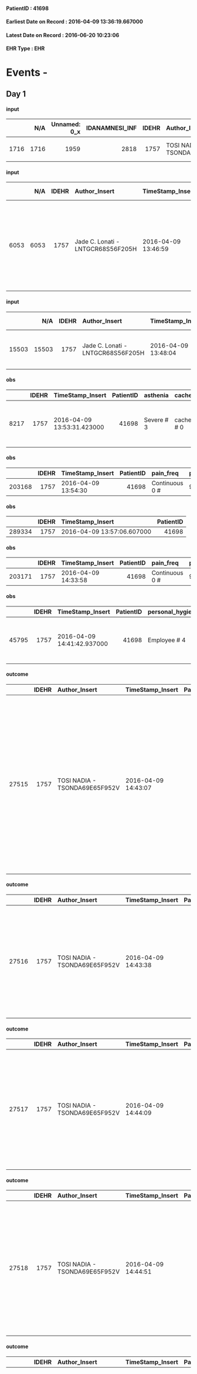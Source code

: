 
#### PatientID : 41698
#### Earliest Date on Record : 2016-04-09 13:36:19.667000
#### Latest Date on Record : 2016-06-20 10:23:06
#### EHR Type : EHR

# Events - 

## Day 1

#### input
|      |    N/A |   Unnamed: 0_x |   IDANAMNESI_INF |   IDEHR | Author_Insert                 | TimeStamp_Insert           | EHRType   |   PatientID |   IDDigitalSignDocument |   Non_Rilevabile_x | Note_Non_Rilevabile_x                                         | nutritional   | cognitivo_percettivo   | sonno_riposo   | perc_salute   | elimination   | Perception   | rapporti_fam   | persone_vicine   | Caregiver   | Religion   | Note_Elim_urinaria   |
|-----:|-------:|---------------:|-----------------:|--------:|:------------------------------|:---------------------------|:----------|------------:|------------------------:|-------------------:|:--------------------------------------------------------------|:--------------|:-----------------------|:---------------|:--------------|:--------------|:-------------|:---------------|:-----------------|:------------|:-----------|:---------------------|
| 1716 |   1716 |           1959 |             2818 |    1757 | TOSI NADIA - TSONDA69E65F952V | 2016-04-09 13:36:19.667000 | EHR       |       41698 |                  330273 |                  1 | Patient asthenic and closing which √® not detect information. | NR            | NR                     | NR             | NR            | NR            | NR           | NR             | NR               | NR          | NR         | NR                   |

#### input
|      |    N/A |   IDEHR | Author_Insert                     | TimeStamp_Insert    |   IDAccess | EHRType   |   PatientID |   IDDigitalSignDocument | persone_vicine   |   Unnamed: 0_y |   IDANAMNESI_MED |   Non_Rilevabile_y | Note_Non_Rilevabile_y   | diagnosis                                                                                                                                                                            |
|-----:|-------:|--------:|:----------------------------------|:--------------------|-----------:|:----------|------------:|------------------------:|:-----------------|---------------:|-----------------:|-------------------:|:------------------------|:-------------------------------------------------------------------------------------------------------------------------------------------------------------------------------------|
| 6053 |   6053 |    1757 | Jade C. Lonati - LNTGCR68S56F205H | 2016-04-09 13:46:59 |      30947 | EHR       |       41698 |                  330291 | N/A              |           4980 |             4035 |                  0 | NR                      | paziente affetto da secondarismi addominali, pancreatici, linfonodali e polmonari da adenocarcinoma dello stomaco operato un anno fa(gastrectomia totale, effettuata a gennaio 2015) |

#### input
|       |    N/A |   IDEHR | Author_Insert                     | TimeStamp_Insert    |   IDAccess | EHRType   |   PatientID |   IDDigitalSignDocument | persone_vicine   |   Unnamed: 0_y.1 |   IDDIAGNOSI_ICD |   Non_Rilevabile_y.1 | Note_Non_Rilevabile_y.1   | I_ICD                                                      | II_ICD                                                                               | III_ICD                                          | IV_ICD                                                             | I_Anno   | II_Anno   | III_Anno   | IV_Anno   | I_Mese   |
|------:|-------:|--------:|:----------------------------------|:--------------------|-----------:|:----------|------------:|------------------------:|:-----------------|-----------------:|-----------------:|---------------------:|:--------------------------|:-----------------------------------------------------------|:-------------------------------------------------------------------------------------|:-------------------------------------------------|:-------------------------------------------------------------------|:---------|:----------|:-----------|:----------|:---------|
| 15503 |  15503 |    1757 | Jade C. Lonati - LNTGCR68S56F205H | 2016-04-09 13:48:04 |      29679 | EHR       |       41698 |                  330297 | N/A              |             1064 |             1064 |                    0 | NR                        | 1519 - Tumori maligni dello stomaco - non specificato#2032 | 1962 - Tumori maligni secondari e non specificati dei linfonodi intraaddominali#2142 | 1970 - Tumori maligni secondari del polmone#2148 | 1976 - Tumori maligni secondari di retroperitoneo e peritoneo#2154 | 2015#55  | 2016#56   | 2016#56    | 2016#56   | 02#02    |

#### obs
|      |   IDEHR | TimeStamp_Insert           |   PatientID | asthenia   | cachexia     | agitation_behavior_freq   | mood                                | cognitive_state   |
|-----:|--------:|:---------------------------|------------:|:-----------|:-------------|:--------------------------|:------------------------------------|:------------------|
| 8217 |    1757 | 2016-04-09 13:53:31.423000 |       41698 | Severe # 3 | cachexia # 0 | continuously agitated # 1 | Apathy # 00; closed in himself # 01 | Polished # 2      |

#### obs
|        |   IDEHR | TimeStamp_Insert    |   PatientID | pain_freq      | pain_relief   |
|-------:|--------:|:--------------------|------------:|:---------------|:--------------|
| 203168 |    1757 | 2016-04-09 13:54:30 |       41698 | Continuous 0 # | 90% # 9       |

#### obs
|        |   IDEHR | TimeStamp_Insert           |   PatientID |
|-------:|--------:|:---------------------------|------------:|
| 289334 |    1757 | 2016-04-09 13:57:06.607000 |       41698 |

#### obs
|        |   IDEHR | TimeStamp_Insert    |   PatientID | pain_freq      | pain_relief   |
|-------:|--------:|:--------------------|------------:|:---------------|:--------------|
| 203171 |    1757 | 2016-04-09 14:33:58 |       41698 | Continuous 0 # | 90% # 9       |

#### obs
|       |   IDEHR | TimeStamp_Insert           |   PatientID | personal_hygiene   | urine_elimination   | mobility     | asthenia   | cachexia     | motor_performance                                                                                  | mood                | diet     | cognitive_state   | consumption_help   |
|------:|--------:|:---------------------------|------------:|:-------------------|:--------------------|:-------------|:-----------|:-------------|:---------------------------------------------------------------------------------------------------|:--------------------|:---------|:------------------|:-------------------|
| 45795 |    1757 | 2016-04-09 14:41:42.937000 |       41698 | Employee # 4       | Employee # 4        | Employee # 4 | Severe # 2 | cachexia # 0 | 30% - Patient with directions to the hospital or home hospitalization, intensive home support # 03 | Closing itself # 01 | Soft # 1 | Polished # 2      | # 4 employees      |

#### outcome
|       |   IDEHR | Author_Insert                 | TimeStamp_Insert    |   PatientID |   IDDigitalSignDocument |   IDPAI_VIDAS | opt_problem                                                            |   opt_problem_num | opt_obiettivo                                               |   opt_obiettivo_num | ds_note                      | opt_stato_problema   |   opt_stato_problema_num | opt_interventi                                                                                                                                                                                                                                                                         |   opt_interventi_num |
|------:|--------:|:------------------------------|:--------------------|------------:|------------------------:|--------------:|:-----------------------------------------------------------------------|------------------:|:------------------------------------------------------------|--------------------:|:-----------------------------|:---------------------|-------------------------:|:---------------------------------------------------------------------------------------------------------------------------------------------------------------------------------------------------------------------------------------------------------------------------------------|---------------------:|
| 27515 |    1757 | TOSI NADIA - TSONDA69E65F952V | 2016-04-09 14:43:07 |       41698 |                  330329 |         29572 | Alteration of comfort associated with chronic pain and / or acute # 29 |                 2 | The patient riferir√ † ¬ † a satisfactory pain control # 56 |                   1 | Patient admitted to hospice. | closed Problem # 2   |                        2 | Implementation PAI - Administer drugs correctly according to prescription # 442; Implementation of PAI - Evaluate the effectiveness of drug administration # 443; Implementation of PAI - Therapeutic adjustment # 441; Counseling - Share with the patient the therapeutic path # 444 |                    2 |

#### outcome
|       |   IDEHR | Author_Insert                 | TimeStamp_Insert    |   PatientID |   IDDigitalSignDocument |   IDPAI_VIDAS | opt_problem               |   opt_problem_num | opt_obiettivo                                                                                         |   opt_obiettivo_num | ds_note                      | opt_stato_problema   |   opt_stato_problema_num | opt_interventi                                                                                                                                                      |   opt_interventi_num |
|------:|--------:|:------------------------------|:--------------------|------------:|------------------------:|--------------:|:--------------------------|------------------:|:------------------------------------------------------------------------------------------------------|--------------------:|:-----------------------------|:---------------------|-------------------------:|:--------------------------------------------------------------------------------------------------------------------------------------------------------------------|---------------------:|
| 27516 |    1757 | TOSI NADIA - TSONDA69E65F952V | 2016-04-09 14:43:38 |       41698 |                  330330 |         29573 | Altered sleep / wake # 31 |                 4 | The patient report † † he slept satisfactorily in terms of quality ¬ † both in terms of quantity # 62 |                   4 | Patient admitted to hospice. | closed Problem # 2   |                        2 | Educational - Educating the patient / caregiver to the recognition / treatment of symptom # 524; Counseling - Sharing with the caregiver the therapeutic path # 523 |                    4 |

#### outcome
|       |   IDEHR | Author_Insert                 | TimeStamp_Insert    |   PatientID |   IDDigitalSignDocument |   IDPAI_VIDAS | opt_problem                                                |   opt_problem_num | opt_obiettivo                                                |   opt_obiettivo_num | ds_note                      | opt_stato_problema   |   opt_stato_problema_num | opt_interventi                                                                                                                                                                                 |   opt_interventi_num |
|------:|--------:|:------------------------------|:--------------------|------------:|------------------------:|--------------:|:-----------------------------------------------------------|------------------:|:-------------------------------------------------------------|--------------------:|:-----------------------------|:---------------------|-------------------------:|:-----------------------------------------------------------------------------------------------------------------------------------------------------------------------------------------------|---------------------:|
| 27517 |    1757 | TOSI NADIA - TSONDA69E65F952V | 2016-04-09 14:44:09 |       41698 |                  330331 |         29574 | Impaired mobility † / limitation of physical movement # 27 |                 1 | The patient manterr√ † ¬ † ¬ † † mobilit√ the remaining # 49 |                   2 | Patient admitted to hospice. | closed Problem # 2   |                        2 | Educational - Teach the patient alternative movements # 370; PAI Implementation - Evaluate given mobility † # 368; PAI Implementation - Help the patient favoring its remaining capacity # 369 |                    1 |

#### outcome
|       |   IDEHR | Author_Insert                 | TimeStamp_Insert    |   PatientID |   IDDigitalSignDocument |   IDPAI_VIDAS | opt_problem                         |   opt_problem_num | opt_obiettivo                                                                                                                                                                              |   opt_obiettivo_num | opt_stato_problema   |   opt_stato_problema_num | opt_interventi                                                                                                                                                                                                      |   opt_interventi_num |
|------:|--------:|:------------------------------|:--------------------|------------:|------------------------:|--------------:|:------------------------------------|------------------:|:-------------------------------------------------------------------------------------------------------------------------------------------------------------------------------------------|--------------------:|:---------------------|-------------------------:|:--------------------------------------------------------------------------------------------------------------------------------------------------------------------------------------------------------------------|---------------------:|
| 27518 |    1757 | TOSI NADIA - TSONDA69E65F952V | 2016-04-09 14:44:51 |       41698 |                  330332 |         29575 | Deficit in the care of s√® # 25 = 0 |                 4 | Maintain dignity ¬ † of the patient, where possible, helping him to accept their own limitations, considering himself realistic and objective (eating, bathing, dressing, delete) # 42 = 0 |                   4 | Open Problem # 1     |                        1 | PAI Implementation - Ensuring the right privacy # 182 = 0; Counseling - Encourage to express feelings about the care deficit s # 184 = 0; PAI Implementation - completely replace the activity † everyday # 183 = 0 |                    4 |

#### outcome
|       |   IDEHR | Author_Insert                 | TimeStamp_Insert    |   PatientID |   IDDigitalSignDocument |   IDPAI_VIDAS | opt_problem                                                      |   opt_problem_num | opt_obiettivo                                                           |   opt_obiettivo_num | opt_stato_problema   |   opt_stato_problema_num | opt_interventi                                                                                                                                                                                                                                                                                                                                                                                                                                                                                                                                                                                                                                                                                                            |   opt_interventi_num |
|------:|--------:|:------------------------------|:--------------------|------------:|------------------------:|--------------:|:-----------------------------------------------------------------|------------------:|:------------------------------------------------------------------------|--------------------:|:---------------------|-------------------------:|:--------------------------------------------------------------------------------------------------------------------------------------------------------------------------------------------------------------------------------------------------------------------------------------------------------------------------------------------------------------------------------------------------------------------------------------------------------------------------------------------------------------------------------------------------------------------------------------------------------------------------------------------------------------------------------------------------------------------------|---------------------:|
| 27519 |    1757 | TOSI NADIA - TSONDA69E65F952V | 2016-04-09 14:46:07 |       41698 |                  330333 |         29576 | Impaired mobility † ¬ / limitation of physical movement # 27 = 0 |                 1 | Minimize possibilities ¬ † injury. If present, maintaining QoL # 47 = 0 |                   4 | Open Problem # 1     |                        1 | Implementation PAI - Avoid flawed positions # 294 = 0; Implementation of PAI - Program the change of position that reduces the pressure in vulnerable areas # 292 = 0; Implementation of the PAI - Maintain a correct position in the bed # 293 = 0; Implementation of the PAI - Maintain the well hydrated and elastic skin # 295 = 0; Implementation of the PAI - Adaptation of the environment # 296 = 0; Implementation of the PAI - Medication of the lesion (s) of the skin as per internal protocol # 298 = 0; Implementation of the PAI - Record any eventual presence of caves and / or hemorrhagic lesions # 299 = 0; Implementation of PAI - At each change of position assess the state of the skin # 297 = 0 |                    4 |

#### obs
|        |   IDEHR | TimeStamp_Insert           |   PatientID |
|-------:|--------:|:---------------------------|------------:|
| 289336 |    1757 | 2016-04-09 15:09:14.097000 |       41698 |

#### obs
|        |   IDEHR | TimeStamp_Insert    |   PatientID | pain_freq      | pain_relief   |
|-------:|--------:|:--------------------|------------:|:---------------|:--------------|
| 203175 |    1757 | 2016-04-09 16:55:02 |       41698 | Continuous 0 # | 90% # 9       |

#### obs
|       |   IDEHR | TimeStamp_Insert           |   PatientID | opt_cooperation   | chk_ausili_presidi   | opt_care_giver   | asthenia   | cachexia     | motor_performance              | body_temp    |
|------:|--------:|:---------------------------|------------:|:------------------|:---------------------|:-----------------|:-----------|:-------------|:-------------------------------|:-------------|
| 92001 |    1757 | 2016-04-09 17:11:53.420000 |       41698 | uncooperative # 1 | absorbency # 0       | This # 0         | Severe # 2 | cachexia # 0 | bedridden, nontransferable # 5 | Apyrexia # 1 |

#### obs
|        |   IDEHR | TimeStamp_Insert    |   PatientID | breath     | consolability           | body_language   | facial_expression           |
|-------:|--------:|:--------------------|------------:|:-----------|:------------------------|:----------------|:----------------------------|
| 272738 |    1757 | 2016-04-09 17:13:20 |       41698 | Normal 0 # | Not for consolation # 0 | Relaxed # 0     | Smiling or inexpressive # 0 |

#### obs
|       |   IDEHR | TimeStamp_Insert           |   PatientID | motor_performance                                                                                  |
|------:|--------:|:---------------------------|------------:|:---------------------------------------------------------------------------------------------------|
| 45800 |    1757 | 2016-04-10 06:37:15.520000 |       41698 | 30% - Patient with directions to the hospital or home hospitalization, intensive home support # 03 |

#### obs
|        |   IDEHR | TimeStamp_Insert    |   PatientID | pain_relief              |
|-------:|--------:|:--------------------|------------:|:-------------------------|
| 203188 |    1757 | 2016-04-10 06:37:43 |       41698 | 100% - Total Relief # 10 |

#### obs
|        |   IDEHR | TimeStamp_Insert    |   PatientID |
|-------:|--------:|:--------------------|------------:|
| 142442 |    1757 | 2016-04-10 06:52:46 |       41698 |

#### obs
|      |   IDEHR | TimeStamp_Insert           |   PatientID | asthenia   | cachexia     |
|-----:|--------:|:---------------------------|------------:|:-----------|:-------------|
| 8230 |    1757 | 2016-04-10 11:16:08.040000 |       41698 | Severe # 3 | cachexia # 0 |

#### obs
|        |   IDEHR | TimeStamp_Insert    |   PatientID | breath     | consolability           | body_language   | facial_expression           |
|-------:|--------:|:--------------------|------------:|:-----------|:------------------------|:----------------|:----------------------------|
| 272743 |    1757 | 2016-04-10 11:17:03 |       41698 | Normal 0 # | Not for consolation # 0 | Relaxed # 0     | Smiling or inexpressive # 0 |

#### obs
|       |   IDEHR | TimeStamp_Insert           |   PatientID | active_diuresis     | cachexia     | motor_performance                                                                                  |
|------:|--------:|:---------------------------|------------:|:--------------------|:-------------|:---------------------------------------------------------------------------------------------------|
| 45817 |    1757 | 2016-04-10 11:27:31.757000 |       41698 | active diuresis # 0 | cachexia # 0 | 30% - Patient with directions to the hospital or home hospitalization, intensive home support # 03 |

#### obs
|        |   IDEHR | TimeStamp_Insert    |   PatientID | breath     | consolability           | body_language   | facial_expression           |
|-------:|--------:|:--------------------|------------:|:-----------|:------------------------|:----------------|:----------------------------|
| 272744 |    1757 | 2016-04-10 11:28:48 |       41698 | Normal 0 # | Not for consolation # 0 | Relaxed # 0     | Smiling or inexpressive # 0 |

#### obs
|       |   IDEHR | TimeStamp_Insert           |   PatientID | opt_cooperation   | opt_care_giver   | asthenia   | cachexia     | motor_performance              | mood                | diet       |
|------:|--------:|:---------------------------|------------:|:------------------|:-----------------|:-----------|:-------------|:-------------------------------|:--------------------|:-----------|
| 92029 |    1757 | 2016-04-10 11:37:47.270000 |       41698 | Collaborating # 0 | This # 0         | Severe # 2 | cachexia # 0 | bedridden, nontransferable # 5 | Closing itself # 01 | absent # 4 |

#### obs
|        |   IDEHR | TimeStamp_Insert    |   PatientID |
|-------:|--------:|:--------------------|------------:|
| 142450 |    1757 | 2016-04-10 11:38:28 |       41698 |


## Day 2

#### obs
|       |   IDEHR | TimeStamp_Insert           |   PatientID | opt_cooperation   | chk_ausili_presidi   | opt_care_giver   | asthenia   | cachexia     | motor_performance              | body_temp    | mood                | diet       |
|------:|--------:|:---------------------------|------------:|:------------------|:---------------------|:-----------------|:-----------|:-------------|:-------------------------------|:-------------|:--------------------|:-----------|
| 92053 |    1757 | 2016-04-10 16:44:30.230000 |       41698 | Collaborating # 0 | absorbency # 0       | This # 0         | Severe # 2 | cachexia # 0 | bedridden, nontransferable # 5 | Apyrexia # 1 | Closing itself # 01 | absent # 4 |

#### obs
|        |   IDEHR | TimeStamp_Insert    |   PatientID | breath     | consolability           | body_language   | facial_expression           |
|-------:|--------:|:--------------------|------------:|:-----------|:------------------------|:----------------|:----------------------------|
| 272747 |    1757 | 2016-04-10 16:44:56 |       41698 | Normal 0 # | Not for consolation # 0 | Relaxed # 0     | Smiling or inexpressive # 0 |

#### obs
|       |   IDEHR | TimeStamp_Insert           |   PatientID | active_diuresis     | cachexia     | motor_performance                                                                                  |
|------:|--------:|:---------------------------|------------:|:--------------------|:-------------|:---------------------------------------------------------------------------------------------------|
| 45826 |    1757 | 2016-04-10 18:19:51.560000 |       41698 | active diuresis # 0 | cachexia # 0 | 30% - Patient with directions to the hospital or home hospitalization, intensive home support # 03 |

#### obs
|        |   IDEHR | TimeStamp_Insert    |   PatientID | pain_relief              |
|-------:|--------:|:--------------------|------------:|:-------------------------|
| 203233 |    1757 | 2016-04-10 18:20:15 |       41698 | 100% - Total Relief # 10 |

#### obs
|       |   IDEHR | TimeStamp_Insert           |   PatientID | asthenia   | cachexia     | motor_performance                                                                                  |
|------:|--------:|:---------------------------|------------:|:-----------|:-------------|:---------------------------------------------------------------------------------------------------|
| 45829 |    1757 | 2016-04-11 00:05:06.947000 |       41698 | Severe # 2 | cachexia # 0 | 30% - Patient with directions to the hospital or home hospitalization, intensive home support # 03 |

#### obs
|        |   IDEHR | TimeStamp_Insert    |   PatientID | breath     | consolability           | body_language   | facial_expression           |
|-------:|--------:|:--------------------|------------:|:-----------|:------------------------|:----------------|:----------------------------|
| 272750 |    1757 | 2016-04-11 00:06:11 |       41698 | Normal 0 # | Not for consolation # 0 | Relaxed # 0     | Smiling or inexpressive # 0 |

#### obs
|       |   IDEHR | TimeStamp_Insert           |   PatientID | opt_cooperation   | chk_ausili_presidi   | cachexia     | motor_performance              | body_temp    |
|------:|--------:|:---------------------------|------------:|:------------------|:---------------------|:-------------|:-------------------------------|:-------------|
| 92059 |    1757 | 2016-04-11 06:48:38.853000 |       41698 | uncooperative # 1 | absorbency # 0       | cachexia # 0 | bedridden, nontransferable # 5 | Apyrexia # 1 |

#### obs
|        |   IDEHR | TimeStamp_Insert    |   PatientID | breath     | consolability           | body_language   | facial_expression           |
|-------:|--------:|:--------------------|------------:|:-----------|:------------------------|:----------------|:----------------------------|
| 272752 |    1757 | 2016-04-11 06:50:45 |       41698 | Normal 0 # | Not for consolation # 0 | Relaxed # 0     | Smiling or inexpressive # 0 |

#### death
|     |   IDDecesso |   IDEHR | Author_Insert                    | TimeStamp_Insert    |   PatientID |   IDDigitalSignDocument | Date                | Luogo_decesso     |
|----:|------------:|--------:|:---------------------------------|:--------------------|------------:|------------------------:|:--------------------|:------------------|
| 813 |         821 |    1757 | Mauro Roberta - MRARRT80P65M102I | 2016-04-11 09:35:04 |       41698 |                  331075 | 2016-04-11 08:00:00 | Vidas Hospice # 1 |

#### obs
|       |   IDEHR | TimeStamp_Insert           |   PatientID | personal_hygiene   | urine_elimination   | mobility   | hemorrhagic_manifestation   | speech   | cough   | nausea   | memory_deficit   | cognitive_deficit   | active_diuresis   | lack_of_appetite   | asthenia   | cachexia   | dyspnoea   | motor_performance   | body_temp   | mood   | diet   | cognitive_state   | feces_elimination   | consumption_help   |
|------:|--------:|:---------------------------|------------:|:-------------------|:--------------------|:-----------|:----------------------------|:---------|:--------|:---------|:-----------------|:--------------------|:------------------|:-------------------|:-----------|:-----------|:-----------|:--------------------|:------------|:-------|:-------|:------------------|:--------------------|:-------------------|
| 45845 |    1757 | 2016-04-11 09:37:06.830000 |       41698 | NR                 | NR                  | NR         | NR                          | NR       | NR      | NR       | NR               | NR                  | NR                | NR                 | NR         | NR         | NR         | NR                  | NR          | NR     | NR     | NR                | NR                  | NR                 |

#### outcome
|       |   IDEHR | Author_Insert                        | TimeStamp_Insert    |   PatientID |   IDDigitalSignDocument |   IDPAI_VIDAS | opt_problem                                                      |   opt_problem_num | opt_obiettivo                                                           |   opt_obiettivo_num | ds_note      | opt_stato_problema   |   opt_stato_problema_num | opt_interventi                                                                                                                                                                                                                                                                                                                                                                                                                                                                                                                                                                                                                                                                                                            |   opt_interventi_num |
|------:|--------:|:-------------------------------------|:--------------------|------------:|------------------------:|--------------:|:-----------------------------------------------------------------|------------------:|:------------------------------------------------------------------------|--------------------:|:-------------|:---------------------|-------------------------:|:--------------------------------------------------------------------------------------------------------------------------------------------------------------------------------------------------------------------------------------------------------------------------------------------------------------------------------------------------------------------------------------------------------------------------------------------------------------------------------------------------------------------------------------------------------------------------------------------------------------------------------------------------------------------------------------------------------------------------|---------------------:|
| 27560 |    1757 | Panighetti CINZIA - PNGCNZ63S43F205M | 2016-04-11 09:51:59 |       41698 |                  331094 |         29617 | Impaired mobility † ¬ / limitation of physical movement # 27 = 0 |                 1 | Minimize possibilities ¬ † injury. If present, maintaining QoL # 47 = 0 |                   4 | patient died | closed Problem # 2   |                        2 | Implementation PAI - Avoid flawed positions # 294 = 0; Implementation of PAI - Program the change of position that reduces the pressure in vulnerable areas # 292 = 0; Implementation of the PAI - Maintain a correct position in the bed # 293 = 0; Implementation of the PAI - Maintain the well hydrated and elastic skin # 295 = 0; Implementation of the PAI - Adaptation of the environment # 296 = 0; Implementation of the PAI - Medication of the lesion (s) of the skin as per internal protocol # 298 = 0; Implementation of the PAI - Record any eventual presence of caves and / or hemorrhagic lesions # 299 = 0; Implementation of PAI - At each change of position assess the state of the skin # 297 = 0 |                    4 |

#### outcome
|       |   IDEHR | Author_Insert                        | TimeStamp_Insert    |   PatientID |   IDDigitalSignDocument |   IDPAI_VIDAS | opt_problem                         |   opt_problem_num | opt_obiettivo                                                                                                                                                                              |   opt_obiettivo_num | ds_note      | opt_stato_problema   |   opt_stato_problema_num | opt_interventi                                                                                                                                                                                                      |   opt_interventi_num |
|------:|--------:|:-------------------------------------|:--------------------|------------:|------------------------:|--------------:|:------------------------------------|------------------:|:-------------------------------------------------------------------------------------------------------------------------------------------------------------------------------------------|--------------------:|:-------------|:---------------------|-------------------------:|:--------------------------------------------------------------------------------------------------------------------------------------------------------------------------------------------------------------------|---------------------:|
| 27561 |    1757 | Panighetti CINZIA - PNGCNZ63S43F205M | 2016-04-11 09:52:43 |       41698 |                  331097 |         29618 | Deficit in the care of s√® # 25 = 0 |                 4 | Maintain dignity ¬ † of the patient, where possible, helping him to accept their own limitations, considering himself realistic and objective (eating, bathing, dressing, delete) # 42 = 0 |                   4 | patient died | closed Problem # 2   |                        2 | PAI Implementation - Ensuring the right privacy # 182 = 0; Counseling - Encourage to express feelings about the care deficit s # 184 = 0; PAI Implementation - completely replace the activity † everyday # 183 = 0 |                    4 |

#### care
|      |   IDEHR | Author_Insert                           | TimeStamp_Insert    | EHRType   |   PatientID |   IDGESTIONE_AUSILI |   ds_ncons |   ds_nritiro |   opt_annulla_consegna | ds_note_x   | dt_Ric_consegna     | dt_ric_cons_forn    | dt_ric_ritiro       | dt_ric_ritiro_forn   | opt_ausilio                          |
|-----:|--------:|:----------------------------------------|:--------------------|:----------|------------:|--------------------:|-----------:|-------------:|-----------------------:|:------------|:--------------------|:--------------------|:--------------------|:---------------------|:-------------------------------------|
| 8132 |    5619 | martinoli massimo l. - mrtmsm69t31f205t | 2016-04-11 11:06:57 | amb       |       41698 |                8020 |      27557 |        27589 |                      0 | urgent      | 2016-04-05 00:00:00 | 2016-04-05 00:00:00 | 2016-04-11 00:00:00 | 2016-04-11 00:00:00  | 2 tips walker 2 wheels (walker) # 10 |


## Day 5

#### care
|      |   IDEHR | Author_Insert                           | TimeStamp_Insert    | EHRType   |   PatientID |   IDGESTIONE_AUSILI |   ds_ncons |   ds_nritiro | dt_ritiro           |   opt_annulla_consegna | ds_note_x   | dt_Ric_consegna     | dt_ric_cons_forn    | dt_ric_ritiro       | dt_ric_ritiro_forn   | opt_ausilio                          |
|-----:|--------:|:----------------------------------------|:--------------------|:----------|------------:|--------------------:|-----------:|-------------:|:--------------------|-----------------------:|:------------|:--------------------|:--------------------|:--------------------|:---------------------|:-------------------------------------|
| 8250 |    5619 | martinoli massimo l. - mrtmsm69t31f205t | 2016-04-14 10:47:45 | amb       |       41698 |                8139 |      27557 |        27589 | 2016-04-14 00:00:00 |                      0 | urgent      | 2016-04-05 00:00:00 | 2016-04-05 00:00:00 | 2016-04-11 00:00:00 | 2016-04-11 00:00:00  | 2 tips walker 2 wheels (walker) # 10 |


## Day 6

#### care
|      |   IDEHR | Author_Insert                           | TimeStamp_Insert    | EHRType   |   PatientID |   IDGESTIONE_AUSILI |   ds_ncons |   ds_nritiro | dt_ritiro           |   opt_annulla_consegna | ds_note_x                                                                                                        | dt_Ric_consegna     | dt_ric_cons_forn    | dt_ric_ritiro       | dt_ric_ritiro_forn   | opt_ausilio                          |
|-----:|--------:|:----------------------------------------|:--------------------|:----------|------------:|--------------------:|-----------:|-------------:|:--------------------|-----------------------:|:-----------------------------------------------------------------------------------------------------------------|:--------------------|:--------------------|:--------------------|:---------------------|:-------------------------------------|
| 8259 |    5619 | martinoli massimo l. - mrtmsm69t31f205t | 2016-04-14 13:41:53 | amb       |       41698 |                8148 |      27557 |        27589 | 2016-04-14 00:00:00 |                      0 | urgent. the walker was delivered √® hospice care from the family. retired from elli day gioved√¨ april 14, 2016. | 2016-04-05 00:00:00 | 2016-04-05 00:00:00 | 2016-04-11 00:00:00 | 2016-04-11 00:00:00  | 2 tips walker 2 wheels (walker) # 10 |


## Day 72

#### care
|       |   IDEHR | Author_Insert                           | TimeStamp_Insert    | EHRType   |   PatientID |   IDGESTIONE_AUSILI |   ds_ncons |   ds_nbolla | dt_consegna         |   ds_nritiro | dt_ritiro           |   opt_annulla_consegna | ds_note_x                                                                                                        | dt_Ric_consegna     | dt_ric_cons_forn    | dt_ric_ritiro       | dt_ric_ritiro_forn   | opt_ausilio                          |
|------:|--------:|:----------------------------------------|:--------------------|:----------|------------:|--------------------:|-----------:|------------:|:--------------------|-------------:|:--------------------|-----------------------:|:-----------------------------------------------------------------------------------------------------------------|:--------------------|:--------------------|:--------------------|:---------------------|:-------------------------------------|
| 10178 |    5619 | martinoli massimo l. - mrtmsm69t31f205t | 2016-06-20 10:23:06 | amb       |       41698 |               10074 |      27557 |         368 | 2016-04-06 00:00:00 |        27589 | 2016-04-14 00:00:00 |                      0 | urgent. the walker was delivered √® hospice care from the family. retired from elli day gioved√¨ april 14, 2016. | 2016-04-05 00:00:00 | 2016-04-05 00:00:00 | 2016-04-11 00:00:00 | 2016-04-11 00:00:00  | 2 tips walker 2 wheels (walker) # 10 |


